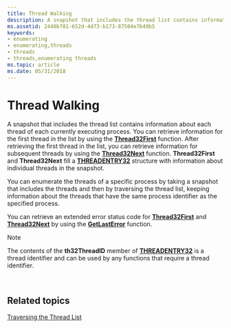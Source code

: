 ```yaml
---
title: Thread Walking
description: A snapshot that includes the thread list contains information about each thread of each currently executing process.
ms.assetid: 2440b781-652d-4d73-b173-87504e7b49b5
keywords:
- enumerating
- enumerating,threads
- threads
- threads,enumerating threads
ms.topic: article
ms.date: 05/31/2018
---
```


# Thread Walking

A snapshot that includes the thread list contains information about each thread of each currently executing process. You can retrieve information for the first thread in the list by using the [**Thread32First**](/windows/desktop/api/TlHelp32/nf-tlhelp32-thread32first) function. After retrieving the first thread in the list, you can retrieve information for subsequent threads by using the [**Thread32Next**](/windows/desktop/api/TlHelp32/nf-tlhelp32-thread32next) function. **Thread32First** and **Thread32Next** fill a [**THREADENTRY32**](/windows/win32/api/tlhelp32/ns-tlhelp32-threadentry32) structure with information about individual threads in the snapshot.

You can enumerate the threads of a specific process by taking a snapshot that includes the threads and then by traversing the thread list, keeping information about the threads that have the same process identifier as the specified process.

You can retrieve an extended error status code for [**Thread32First**](/windows/desktop/api/TlHelp32/nf-tlhelp32-thread32first) and [**Thread32Next**](/windows/desktop/api/TlHelp32/nf-tlhelp32-thread32next) by using the [**GetLastError**](https://docs.microsoft.com/windows/desktop/api/errhandlingapi/nf-errhandlingapi-getlasterror) function.

> [!Note]  
> The contents of the **th32ThreadID** member of [**THREADENTRY32**](/windows/win32/api/tlhelp32/ns-tlhelp32-threadentry32) is a thread identifier and can be used by any functions that require a thread identifier.

 

## Related topics

<dl> <dt>

[Traversing the Thread List](traversing-the-thread-list.md)
</dt> </dl>

 

 




